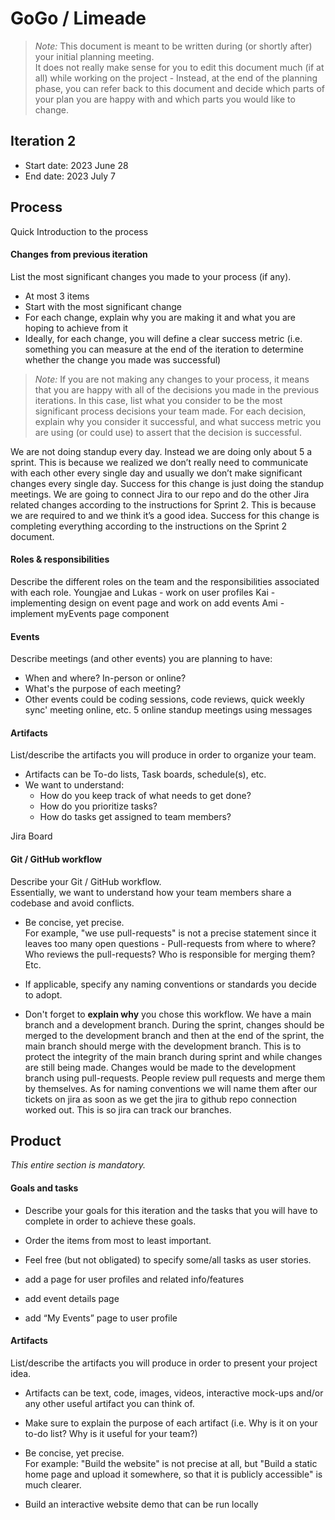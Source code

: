 # GoGo / Limeade

 > _Note:_ This document is meant to be written during (or shortly after) your initial planning meeting.     
 > It does not really make sense for you to edit this document much (if at all) while working on the project - Instead, at the end of the planning phase, you can refer back to this document and decide which parts of your plan you are happy with and which parts you would like to change.


## Iteration 2

 * Start date: 2023 June 28
 * End date: 2023 July 7

## Process

Quick Introduction to the process

#### Changes from previous iteration

List the most significant changes you made to your process (if any).

 * At most 3 items
 * Start with the most significant change
 * For each change, explain why you are making it and what you are hoping to achieve from it
 * Ideally, for each change, you will define a clear success metric (i.e. something you can measure at the end of the iteration to determine whether the change you made was successful)

 > *Note:* If you are not making any changes to your process, it means that you are happy with all of the decisions you made in the previous iterations.
 > In this case, list what you consider to be the most significant process decisions your team made. For each decision, explain why you consider it successful, and what success metric you are using (or could use) to assert that the decision is successful.

We are not doing standup every day. Instead we are doing only about 5 a sprint. This is because we realized we don’t really need to communicate with each other every single day and usually we don’t make significant changes every single day. Success for this change is just doing the standup meetings.
We are going to connect Jira to our repo and do the other Jira related changes according to the instructions for Sprint 2. This is because we are required to and we think it’s a good idea. Success for this change is completing everything according to the instructions on the Sprint 2 document. 

#### Roles & responsibilities

Describe the different roles on the team and the responsibilities associated with each role.
Youngjae and Lukas - work on user profiles
Kai - implementing design on event page and work on add events
Ami - implement myEvents page component

#### Events

Describe meetings (and other events) you are planning to have:

 * When and where? In-person or online?
 * What's the purpose of each meeting?
 * Other events could be coding sessions, code reviews, quick weekly sync' meeting online, etc.
5 online standup meetings using messages
#### Artifacts

List/describe the artifacts you will produce in order to organize your team.       

 * Artifacts can be To-do lists, Task boards, schedule(s), etc.
 * We want to understand:
   * How do you keep track of what needs to get done?
   * How do you prioritize tasks?
   * How do tasks get assigned to team members?
   
Jira Board

#### Git / GitHub workflow

Describe your Git / GitHub workflow.     
Essentially, we want to understand how your team members share a codebase and avoid conflicts.

 * Be concise, yet precise.      
For example, "we use pull-requests" is not a precise statement since it leaves too many open questions - Pull-requests from where to where? Who reviews the pull-requests? Who is responsible for merging them? Etc.

 * If applicable, specify any naming conventions or standards you decide to adopt.

 * Don't forget to **explain why** you chose this workflow.
We have a main branch and a development branch. During the sprint, changes should be merged to the development branch and then at the end of the sprint, the main branch should merge with the development branch. This is to protect the integrity of the main branch during sprint and while changes are still being made. Changes would be made to the development branch using pull-requests. People review pull requests and merge them by themselves. As for naming conventions we will name them after our tickets on jira as soon as we get the jira to github repo connection worked out. This is so jira can track our branches. 


## Product

_This entire section is mandatory._


#### Goals and tasks

 * Describe your goals for this iteration and the tasks that you will have to complete in order to achieve these goals.
 * Order the items from most to least important.
 * Feel free (but not obligated) to specify some/all tasks as user stories.

 * add a page for user profiles and related info/features
 * add event details page
 * add “My Events” page to user profile

#### Artifacts

List/describe the artifacts you will produce in order to present your project idea.

 * Artifacts can be text, code, images, videos, interactive mock-ups and/or any other useful artifact you can think of.
 * Make sure to explain the purpose of each artifact (i.e. Why is it on your to-do list? Why is it useful for your team?)
 * Be concise, yet precise.         
   For example: "Build the website" is not precise at all, but "Build a static home page and upload it somewhere, so that it is publicly accessible" is much clearer.

 * Build an interactive website demo that can be run locally
